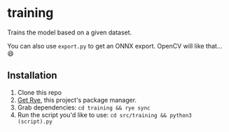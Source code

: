 # training

Trains the model based on a given dataset.

You can also use `export.py` to get an ONNX export. OpenCV will like that... 😄️

## Installation

1. Clone this repo
1. [Get Rye](https://rye-up.com/), this project's package manager.
1. Grab dependencies: `cd training && rye sync`
1. Run the script you'd like to use: `cd src/training && python3 (script).py`
